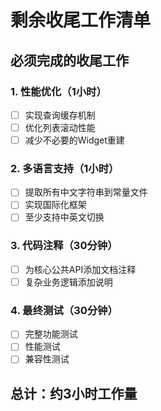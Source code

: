 # 剩余收尾工作清单

## 必须完成的收尾工作

### 1. 性能优化（1小时）
- [ ] 实现查询缓存机制
- [ ] 优化列表滚动性能
- [ ] 减少不必要的Widget重建

### 2. 多语言支持（1小时）
- [ ] 提取所有中文字符串到常量文件
- [ ] 实现国际化框架
- [ ] 至少支持中英文切换

### 3. 代码注释（30分钟）
- [ ] 为核心公共API添加文档注释
- [ ] 复杂业务逻辑添加说明

### 4. 最终测试（30分钟）
- [ ] 完整功能测试
- [ ] 性能测试
- [ ] 兼容性测试

## 总计：约3小时工作量